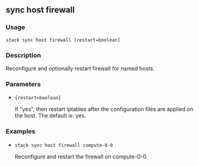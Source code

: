 ## sync host firewall

### Usage

`stack sync host firewall [restart=boolean]`

### Description

Reconfigure and optionally restart firewall for named hosts.

### Parameters
* `{restart=boolean}`

   If "yes", then restart iptables after the configuration files are
	applied on the host.
	The default is: yes.

### Examples

* `stack sync host firewall compute-0-0`

   Reconfigure and restart the firewall on compute-0-0.



